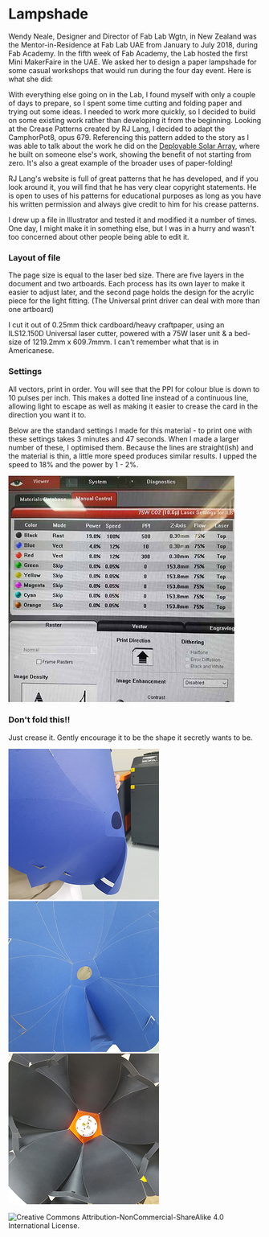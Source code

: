 # Lampshade

Wendy Neale, Designer and Director of Fab Lab Wgtn, in New Zealand was the Mentor-in-Residence at Fab Lab UAE from January to July 2018, during Fab Academy. In the fifth week of Fab Academy, the Lab hosted the first Mini MakerFaire in the UAE. We asked her to design a paper lampshade for some casual workshops that would run during the four day event. Here is what she did:

With everything else going on in the Lab, I found myself with only a couple of days to prepare, so I spent some time cutting and folding paper and trying out some ideas. I needed to work more quickly, so I decided to build on some existing work rather than developing it from the beginning. Looking at the Crease Patterns created by RJ Lang, I decided to adapt the CamphorPot8, opus 679. Referencing this pattern added to the story as I was able to talk about the work he did on the [Deployable Solar Array](https://compliantmechanisms.byu.edu/node/892), where he built on someone else's work, showing the benefit of not starting from zero. It's also a great example of the broader uses of paper-folding!

RJ Lang's website is full of great patterns that he has developed, and if you look around it, you will find that he has very clear copyright statements. He is open to uses of his patterns for educational purposes as long as you have his written permission and always give credit to him for his crease patterns.

I drew up a file in Illustrator and tested it and modified it a number of times. One day, I might make it in something else, but I was in a hurry and wasn't too concerned about other people being able to edit it. 

### Layout of file

The page size is equal to the laser bed size. There are five layers in the document and two artboards. Each process has its own layer to make it easier to adjust later, and the second page holds the design for the acrylic piece for the light fitting. (The Universal print driver can deal with more than one artboard)

I cut it out of 0.25mm thick cardboard/heavy craftpaper, using an ILS12.150D Universal laser cutter, powered with a 75W laser unit & a bed-size of 1219.2mm x 609.7mmm. I can't remember what that is in Americanese.


### Settings

All vectors, print in order. You will see that the PPI for colour blue is down to 10 pulses per inch. This makes a dotted line instead of a continuous line, allowing light to escape as well as making it easier to crease the card in the direction you want it to.

Below are the standard settings I made for this material - to print one with these settings takes 3 minutes and 47 seconds. When I made a larger number of these, I optimised them. Because the lines are straight(ish) and the material is thin, a little more speed produces similar results. I upped the speed to 18% and the power by 1 - 2%.

![Laser settings](/images/laser-settings.jpg)

### Don't fold this!!

Just crease it. Gently encourage it to be the shape it secretly wants to be.  

![Outside](/images/outside.png)
![Inside](/images/inside.png)
![Acrylic Fitting](/images/acrylic-fitting.png)

![Creative Commons Attribution-NonCommercial-ShareAlike 4.0 International License.](88x31.png)
